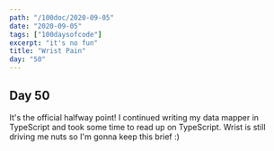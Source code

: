 ```yaml
---
path: "/100doc/2020-09-05"
date: "2020-09-05"
tags: ["100daysofcode"]
excerpt: "it's no fun"
title: "Wrist Pain"
day: "50"
---
```


## Day 50

It's the official halfway point! I continued writing my data mapper in TypeScript and took some time to read up on TypeScript. Wrist is still driving me nuts so I'm gonna keep this brief :)
